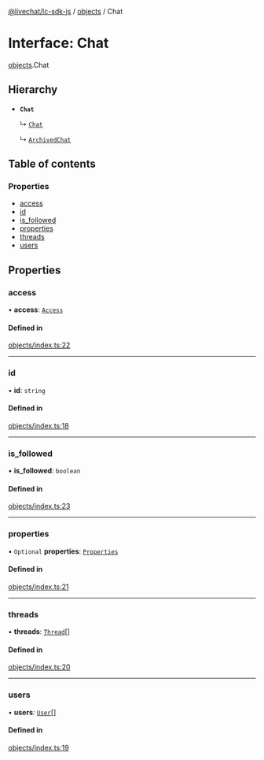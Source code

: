 [@livechat/lc-sdk-js](../README.md) / [objects](../modules/objects.md) / Chat

# Interface: Chat

[objects](../modules/objects.md).Chat

## Hierarchy

- **`Chat`**

  ↳ [`Chat`](agent_structures.Chat.md)

  ↳ [`ArchivedChat`](objects.ArchivedChat.md)

## Table of contents

### Properties

- [access](objects.Chat.md#access)
- [id](objects.Chat.md#id)
- [is\_followed](objects.Chat.md#is_followed)
- [properties](objects.Chat.md#properties)
- [threads](objects.Chat.md#threads)
- [users](objects.Chat.md#users)

## Properties

### access

• **access**: [`Access`](objects.Access.md)

#### Defined in

[objects/index.ts:22](https://github.com/livechat/lc-sdk-js/blob/4da1eb6/src/objects/index.ts#L22)

___

### id

• **id**: `string`

#### Defined in

[objects/index.ts:18](https://github.com/livechat/lc-sdk-js/blob/4da1eb6/src/objects/index.ts#L18)

___

### is\_followed

• **is\_followed**: `boolean`

#### Defined in

[objects/index.ts:23](https://github.com/livechat/lc-sdk-js/blob/4da1eb6/src/objects/index.ts#L23)

___

### properties

• `Optional` **properties**: [`Properties`](objects.Properties.md)

#### Defined in

[objects/index.ts:21](https://github.com/livechat/lc-sdk-js/blob/4da1eb6/src/objects/index.ts#L21)

___

### threads

• **threads**: [`Thread`](objects.Thread.md)[]

#### Defined in

[objects/index.ts:20](https://github.com/livechat/lc-sdk-js/blob/4da1eb6/src/objects/index.ts#L20)

___

### users

• **users**: [`User`](../modules/objects.md#user)[]

#### Defined in

[objects/index.ts:19](https://github.com/livechat/lc-sdk-js/blob/4da1eb6/src/objects/index.ts#L19)
